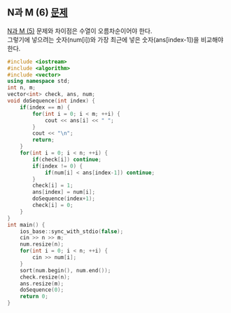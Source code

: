 ## N과 M (6) [문제](https://www.acmicpc.net/problem/15655)
[N과 M (5)](../15654/README.md) 문제와 차이점은 수열이 오름차순이어야 한다.  
그렇기에 넣으려는 숫자(num[i])와 가장 최근에 넣은 숫자(ans[index-1])을 비교해야 한다.

```c++
#include <iostream>
#include <algorithm>
#include <vector>
using namespace std;
int n, m;
vector<int> check, ans, num;
void doSequence(int index) {
    if(index == m) {
        for(int i = 0; i < m; ++i) {
            cout << ans[i] << " ";
        }
        cout << "\n";
        return;
    }
    for(int i = 0; i < n; ++i) {
        if(check[i]) continue;
        if(index != 0) {
            if(num[i] < ans[index-1]) continue;
        }
        check[i] = 1; 
        ans[index] = num[i]; 
        doSequence(index+1);
        check[i] = 0;
    }
}
int main() {
    ios_base::sync_with_stdio(false);
    cin >> n >> m;
    num.resize(n);
    for(int i = 0; i < n; ++i) {
        cin >> num[i];
    }
    sort(num.begin(), num.end());
    check.resize(n);
    ans.resize(m);
    doSequence(0);
    return 0;
}
```
